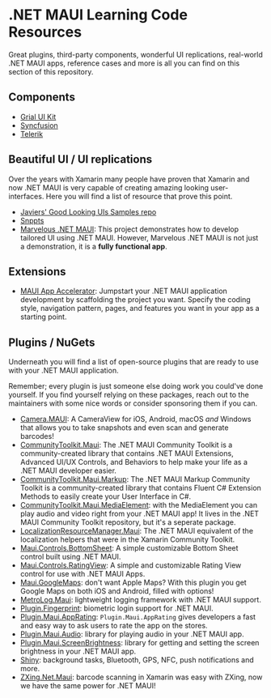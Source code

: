 # .NET MAUI Learning Code Resources

Great plugins, third-party components, wonderful UI replications, real-world .NET MAUI apps, reference cases and more is all you can find on this section of this repository.

## Components

* [Grial UI Kit](https://grialkit.com/)
* [Syncfusion](https://www.syncfusion.com/maui-controls)
* [Telerik](https://www.telerik.com/maui-ui)

## Beautiful UI / UI replications

Over the years with Xamarin many people have proven that Xamarin and now .NET MAUI is very capable of creating amazing looking user-interfaces. Here you will find a list of resource that prove this point.

* [Javiers' Good Looking UIs Samples repo](https://github.com/jsuarezruiz/dotnet-maui-showcase)
* [Snppts](https://snppts.dev)
* [Marvelous .NET MAUI](https://github.com/RadekVyM/MarvelousMAUI): This project demonstrates how to develop tailored UI using .NET MAUI. However, Marvelous .NET MAUI is not just a demonstration, it is a **fully functional app**.

## Extensions

* [MAUI App Accelerator](https://github.com/mrlacey/MauiAppAccelerator): Jumpstart your .NET MAUI application development by scaffolding the project you want. Specify the coding style, navigation pattern, pages, and features you want in your app as a starting point.

## Plugins / NuGets

Underneath you will find a list of open-source plugins that are ready to use with your .NET MAUI application.

Remember; every plugin is just someone else doing work you could've done yourself. If you find yourself relying on these packages, reach out to the maintainers with some nice words or consider sponsoring them if you can.

* [Camera.MAUI](https://github.com/hjam40/Camera.MAUI/issues): A CameraView for iOS, Android, macOS _and_ Windows that allows you to take snapshots and even scan and generate barcodes!
* [CommunityToolkit.Maui](https://github.com/CommunityToolkit/Maui): The .NET MAUI Community Toolkit is a community-created library that contains .NET MAUI Extensions, Advanced UI/UX Controls, and Behaviors to help make your life as a .NET MAUI developer easier.
* [CommunityToolkit.Maui.Markup](https://github.com/CommunityToolkit/Maui.Markup): The .NET MAUI Markup Community Toolkit is a community-created library that contains Fluent C# Extension Methods to easily create your User Interface in C#.
* [CommunityToolkit.Maui.MediaElement](https://github.com/CommunityToolkit/Maui): with the MediaElement you can play audio and video right from your .NET MAUI app! It lives in the .NET MAUI Community Toolkit repository, but it's a seperate package.
* [LocalizationResourceManager.Maui](https://github.com/SirJohnK/LocalizationResourceManager.Maui): The .NET MAUI equivalent of the localization helpers that were in the Xamarin Community Toolkit.
* [Maui.Controls.BottomSheet](https://github.com/naweed/Maui.Controls.BottomSheet): A simple customizable Bottom Sheet control built using .NET MAUI.
* [Maui.Controls.RatingView](https://github.com/naweed/Maui.Controls.RatingView): A simple and customizable Rating View control for use with .NET MAUI Apps.
* [Maui.GoogleMaps](https://github.com/themronion/Maui.GoogleMaps): don't want Apple Maps? With this plugin you get Google Maps on both iOS and Android, filled with options!
* [MetroLog.Maui](https://github.com/roubachof/MetroLog): lightweight logging framework with .NET MAUI support.
* [Plugin.Fingerprint](https://github.com/smstuebe/xamarin-fingerprint): biometric login support for .NET MAUI.
* [Plugin.Maui.AppRating](https://github.com/FabriBertani/Plugin.Maui.AppRating): `Plugin.Maui.AppRating` gives developers a fast and easy way to ask users to rate the app on the stores.
* [Plugin.Maui.Audio](https://github.com/jfversluis/Plugin.Maui.Audio): library for playing audio in your .NET MAUI app.
* [Plugin.Maui.ScreenBrightness](https://github.com/jfversluis/Plugin.Maui.ScreenBrightness): library for getting and setting the screen brightness in your .NET MAUI app.
* [Shiny](https://github.com/shinyorg/shiny): background tasks, Bluetooth, GPS, NFC, push notifications and more.
* [ZXing.Net.Maui](https://github.com/redth/ZXing.Net.Maui): barcode scanning in Xamarin was easy with ZXing, now we have the same power for .NET MAUI!
